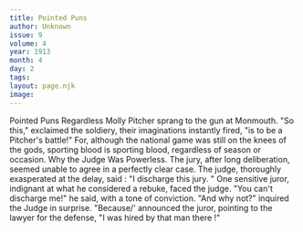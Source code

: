 ```yaml
---
title: Pointed Puns
author: Unknown
issue: 9
volume: 4
year: 1913
month: 4
day: 2
tags:
layout: page.njk
image:
---
```

Pointed Puns      Regardless      Molly Pitcher sprang to the gun at Monmouth.   "So this," exclaimed the soldiery, their imaginations instantly fired, "is to be a Pitcher's battle!"   For, although the national game was still on the knees of the gods, sporting blood is sporting blood, regardless of season or occasion.      Why the Judge Was Powerless.      The jury, after long deliberation, seemed unable to agree in a perfectly clear   case. The judge, thoroughly exasperated at the delay, said :   "I discharge this jury. "   One sensitive juror, indignant at what he considered a rebuke, faced the judge.   "You can't discharge me!" he said,   with a tone of conviction.   "And why not?" inquired the Judge   in surprise.   "Because/' announced the juror,   pointing to the lawyer for the defense, "I was hired by that man there !"

